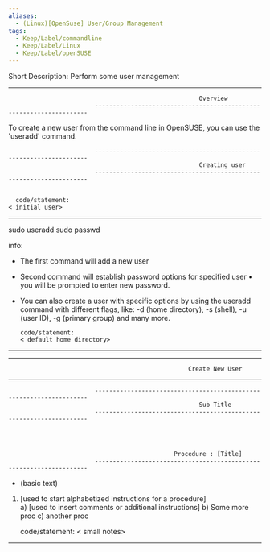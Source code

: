 ```yaml
---
aliases:
  - (Linux)[OpenSuse] User/Group Management
tags:
  - Keep/Label/commandline
  - Keep/Label/Linux
  - Keep/Label/openSUSE
---
```


Short Description: Perform some user management 


--------------------------------------------------------------------------------------------------------------------------
                                                         Overview
                            --------------------------------------------------------------------

To create a new user from the command line in OpenSUSE, you can use the 'useradd' command.


                            --------------------------------------------------------------------
                                                         Creating user
                            --------------------------------------------------------------------


      code/statement:                                                                       < initial user>
---------------------------------------

sudo useradd <insert username>
sudo passwd <insert username>


 info:
- The first command will add a new user 

- Second command will establish password options for specified user
     • you will be prompted to enter new password. 

- You can also create a user with specific options by using the useradd command with different flags, like:
-d (home directory), -s (shell), -u (user ID), -g (primary group) and many more.




      code/statement:                                                       < default home directory>
---------------------------------------







--------------------------------------------------------------------------------------------------------------------------
                                                      Create New User
--------------------------------------------------------------------------------------------------------------------------



                            --------------------------------------------------------------------
                                                         Sub Title
                            --------------------------------------------------------------------




                                                  Procedure : [Title]
                            --------------------------------------------------------------------

- (basic text)

1) [used to start alphabetized instructions for a procedure]  
             a) [used to insert comments or additional instructions]
             b)  Some more proc
             c)  another proc

 
      code/statement:                                                                       < small notes>
---------------------------------------

<add statement to be copied and pasted here> 

